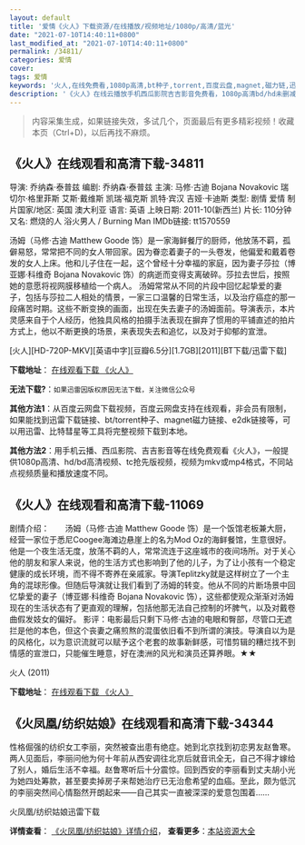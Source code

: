 ```yaml
---
layout: default
title: '爱情《火人》下载资源/在线播放/视频地址/1080p/高清/蓝光'
date: "2021-07-10T14:40:11+0800"
last_modified_at: "2021-07-10T14:40:11+0800"
permalink: /34811/
categories: 爱情
cover:
tags: 爱情
keywords: '火人,在线免费看,1080p高清,bt种子,torrent,百度云盘,magnet,磁力链,迅雷下载资源'
description: '《火人》在线云播放手机西瓜影院吉吉影音免费看，1080p高清bd/hd未删减完整版和tc抢先枪版，mkv/mp4格式，附带bt/torrent种子、magnet/磁力链、百度云盘、网盘资源迅雷下载链接'
---
```


>内容采集生成，如果链接失效，多试几个，页面最后有更多精彩视频！收藏本页（Ctrl+D)，以后再找不麻烦。


## 《火人》在线观看和高清下载-34811

导演: 乔纳森·泰普兹 编剧: 乔纳森·泰普兹 主演: 马修·古迪 Bojana Novakovic 瑞切尔·格里菲斯 艾斯·戴维斯 凯瑞·福克斯 凯特·宾汉 吉娅·卡迪斯 类型: 剧情 爱情 制片国家/地区: 英国 澳大利亚 语言: 英语 上映日期: 2011-10(新西兰) 片长: 110分钟 又名: 燃烧的人 浴火男人 / Burning Man IMDb链接: tt1570559

汤姆（马修·古迪 Matthew Goode 饰）是一家海鲜餐厅的厨师，他放荡不羁，孤僻易怒，常常把不同的女人带回家。因为眷恋着妻子的一头卷发，他偏爱和戴着卷发的女人上床。他和儿子住在一起，这个曾经十分幸福的家庭，因为妻子莎拉（博亚娜·科维奇 Bojana Novakovic 饰）的病逝而变得支离破碎。莎拉去世后，按照她的意愿将视网膜移植给一个病人。 汤姆常常从不同的片段中回忆起挚爱的妻子，包括与莎拉二人相处的情景，一家三口温馨的日常生活，以及治疗癌症的那一段痛苦时期。这些不断变换的画面，出现在失去妻子的汤姆面前。导演表示，本片灵感来自于个人经历，他独具风格的拍摄手法表现在摒弃了惯用的平铺直述的拍片方式上，他以不断更换的场景，来表现失去和追忆，以及对于抑郁的宣泄。


[火人][HD-720P-MKV][英语中字][豆瓣6.5分][1.7GB][2011][BT下载/迅雷下载]

**下载地址**： [在线观看下载 《火人》](https://www.btdx8.com/torrent/burning_man_2011.html) 


**无法下载?**：`如果迅雷因版权原因无法下载，关注微信公众号 `

**其他方法1**：从百度云网盘下载视频，百度云网盘支持在线观看，非会员有限制，如果能找到迅雷下载链接、bt/torrent种子、magnet磁力链接、e2dk链接等，可以用迅雷、比特彗星等工具将完整视频下载到本地。

**其他方法2**：用手机云播、西瓜影院、吉吉影音等在线免费观看《火人》，一般提供1080p高清、hd/bd高清视频、tc抢先版视频，视频为mkv或mp4格式，不同站点视频质量和播放速度不同。


## 《火人》在线观看和高清下载-11069

剧情介绍：　　汤姆（马修·古迪 Matthew Goode 饰）是一个饭馆老板兼大厨，经营一家位于悉尼Coogee海滩边悬崖上的名为Mod Oz的海鲜餐馆，生意很好。他是一个夜生活无度，放荡不羁的人，常常流连于这座城市的夜间场所。对于关心他的朋友和家人来说，他的生活方式也影响到了他的儿子，为了让小孩有一个稳定健康的成长环境，而不得不寄养在亲戚家。导演Teplitzky就是这样树立了一个主角的混球形像。但随后导演就让我们看到了汤姆的转变。他从不同的片断场景中回忆挚爱的妻子（博亚娜·科维奇 Bojana Novakovic 饰），这些都使观众渐渐对汤姆现在的生活状态有了更直观的理解，包括他那无法自己控制的坏脾气，以及对戴卷曲假发妓女的偏好。 影评：电影最后只剩下马修·古迪的电眼和臀部，尽管口无遮拦是他的本色，但这个丧妻之痛煎熬的混蛋依旧看不到所谓的演技。导演自以为是的风格化，以为意识流就可以赋予这个老套的故事新鲜感，可惜剪辑的糟烂找不到情感的宣泄口，只能催生睡意，好在澳洲的风光和演员还算养眼。★★


火人 (2011)

**下载地址**： [在线观看下载 《火人》](https://www.btbtdy.me/btdy/dy7993.html) 


## 《火凤凰/纺织姑娘》在线观看和高清下载-34344

性格倔强的纺织女工李丽，突然被查出患有绝症。她到北京找到初恋男友赵鲁寒。两人见面后，李丽问他为何十年前从西安调往北京后就音讯全无，自己不得才嫁给了别人，婚后生活不幸福。赵鲁寒听后十分震惊。回到西安的李丽看到丈夫胡小光为她四处筹款，甚至要卖掉房子来帮她治疗已无治愈希望的血癌。至此，颇为低沉的李丽突然间心情豁然开朗起来&mdash;—自己其实一直被深深的爱意包围着……


火凤凰/纺织姑娘迅雷下载

**详情查看**： [《火凤凰/纺织姑娘》详情介绍](/movie/34344/)， **查看更多**：[本站资源大全](/movie/t/all/)

